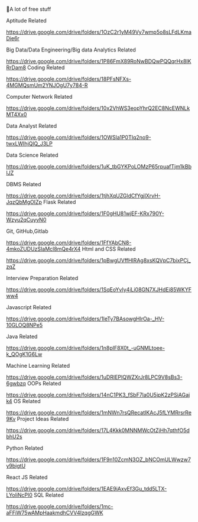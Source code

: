 🤩A lot of free stuff

Aptitude Related

https://drive.google.com/drive/folders/1OzC2r1yM49Vy7wmp5o8sLFdLKmaDie6r

Big Data/Data Engineering/Big data Analytics Related

https://drive.google.com/drive/folders/1P86FmX89RoNwBDQwPQQqrHx8IKRrDam8
Coding Related 

https://drive.google.com/drive/folders/18PFsNFXs-4MGMQsmUm2YNJOgU7y784-R

Computer Network Related

https://drive.google.com/drive/folders/10x2VhWS3eopYhrQ2EC8NcEWNLkMT4Xx0

 Data Analyst Related 

https://drive.google.com/drive/folders/1OWSla1P0TIq2no9-twxLWIhjQlQ_J3LP

Data Science Related

https://drive.google.com/drive/folders/1uK_tbGYKPoLOMzP65rpuafTjm1kBblJZ

 DBMS Related 

https://drive.google.com/drive/folders/1tjhXqUZGldCfYgjIXrvH-JqzQbMgOIZp
Flask Related

https://drive.google.com/drive/folders/1F0gHU81wjEF-KRx790Y-Wzyu2qCuyvN0

 Git, GitHub,Gitlab

https://drive.google.com/drive/folders/1FfYAbCN8-4mkoZUDUzSIaMcl8mQe4rX4
Html and CSS Related

https://drive.google.com/drive/folders/1pBwgUVffHIRAg8xsKQVpC7bixPCj_zqZ

Interview Preparation Related

https://drive.google.com/drive/folders/1SqEoYvIy4iLi08GN7XJHdEi85WKYFww4

Javascript Related

https://drive.google.com/drive/folders/1leTy7BAsowgHlrOa-_HV-10GLOQ8NPe5

Java Related

https://drive.google.com/drive/folders/1n8pIF8X0t_-uGNMLtoee-k_QOgK1G6Lw

Machine Learning Related

https://drive.google.com/drive/folders/1uDRIEPlQWZXrJr8LPC9V8sBs3-6gwbzq
OOPs Related

https://drive.google.com/drive/folders/14nC1PK3_fSbF7la0U5jpK2zPSiAGajk4
OS Related

https://drive.google.com/drive/folders/1mNWn7rsQRecatIKAcJ5fLYMRrsrRe9Kv
Project Ideas Related

https://drive.google.com/drive/folders/17L4Kkk0MNNMWcOtZjHh7qthfO5dbhU2s

Python Related

https://drive.google.com/drive/folders/1F9n10ZcmN3OZ_bNCOmULWwzw7y9bigtU

React JS Related

https://drive.google.com/drive/folders/1EAE9iAxvEf3Gu_tdd5LTX-LYoliNcPl0
SQL Related

https://drive.google.com/drive/folders/1mc-aFFiW75wAMpHaakmdhCVV4IzqgGWK
